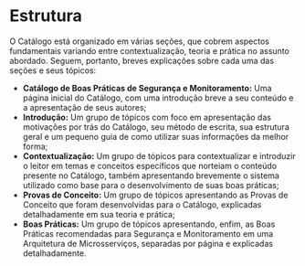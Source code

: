 # Estrutura

O Catálogo está organizado em várias seções, que cobrem aspectos fundamentais variando entre contextualização, teoria e prática no assunto abordado. Seguem, portanto, breves explicações sobre cada uma das seções e seus tópicos:

* **Catálogo de Boas Práticas de Segurança e Monitoramento:** Uma página inicial do Catálogo, com uma introdução breve a seu conteúdo e a apresentação de seus autores;
* **Introdução:** Um grupo de tópicos com foco em apresentação das motivações por trás do Catálogo, seu método de escrita, sua estrutura geral e um pequeno guia de como utilizar suas informações da melhor forma;
* **Contextualização:** Um grupo de tópicos para contextualizar e introduzir o leitor em temas e conceitos específicos que norteiam o conteúdo presente no Catálogo, também apresentando brevemente o sistema utilizado como base para o desenvolvimento de suas boas práticas;
* **Provas de Conceito:** Um grupo de tópicos apresentando as Provas de Conceito que foram desenvolvidas para o Catálogo, explicadas detalhadamente em sua teoria e prática;
* **Boas Práticas:** Um grupo de tópicos apresentando, enfim, as Boas Práticas recomendadas para Segurança e Monitoramento em uma Arquitetura de Microsserviços, separadas por página e explicadas detalhadamente.
